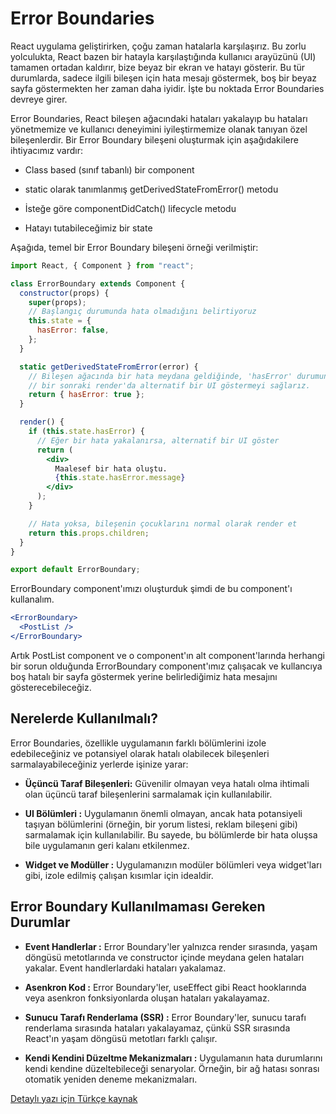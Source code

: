 # Error Boundaries

React uygulama geliştirirken, çoğu zaman hatalarla karşılaşırız. Bu zorlu yolculukta, React bazen bir hatayla karşılaştığında kullanıcı arayüzünü (UI) tamamen ortadan kaldırır, bize beyaz bir ekran ve hatayı gösterir. Bu tür durumlarda, sadece ilgili bileşen için hata mesajı göstermek, boş bir beyaz sayfa göstermekten her zaman daha iyidir. İşte bu noktada Error Boundaries devreye girer.

Error Boundaries, React bileşen ağacındaki hataları yakalayıp bu hataları yönetmemize ve kullanıcı deneyimini iyileştirmemize olanak tanıyan özel bileşenlerdir. Bir Error Boundary bileşeni oluşturmak için aşağıdakilere ihtiyacımız vardır:

- Class based (sınıf tabanlı) bir component

- static olarak tanımlanmış getDerivedStateFromError() metodu

- İsteğe göre componentDidCatch() lifecycle metodu

- Hatayı tutabileceğimiz bir state

Aşağıda, temel bir Error Boundary bileşeni örneği verilmiştir:

```jsx
import React, { Component } from "react";

class ErrorBoundary extends Component {
  constructor(props) {
    super(props);
    // Başlangıç durumunda hata olmadığını belirtiyoruz
    this.state = {
      hasError: false,
    };
  }

  static getDerivedStateFromError(error) {
    // Bileşen ağacında bir hata meydana geldiğinde, 'hasError' durumunu güncelleyerek
    // bir sonraki render'da alternatif bir UI göstermeyi sağlarız.
    return { hasError: true };
  }

  render() {
    if (this.state.hasError) {
      // Eğer bir hata yakalanırsa, alternatif bir UI göster
      return (
        <div>
          Maalesef bir hata oluştu.
          {this.state.hasError.message}
        </div>
      );
    }

    // Hata yoksa, bileşenin çocuklarını normal olarak render et
    return this.props.children;
  }
}

export default ErrorBoundary;
```

ErrorBoundary component'ımızı oluşturduk şimdi de bu component'ı kullanalım.

```jsx
<ErrorBoundary>
  <PostList />
</ErrorBoundary>
```

Artık PostList component ve o component'ın alt component'larında herhangi bir sorun olduğunda ErrorBoundary component'ımız çalışacak ve kullancıya boş hatalı bir sayfa göstermek yerine belirlediğimiz hata mesajını gösterecebileceğiz.

## **Nerelerde Kullanılmalı?**

Error Boundaries, özellikle uygulamanın farklı bölümlerini izole edebileceğiniz ve potansiyel olarak hatalı olabilecek bileşenleri sarmalayabileceğiniz yerlerde işinize yarar:

- **Üçüncü Taraf Bileşenleri:** Güvenilir olmayan veya hatalı olma ihtimali olan üçüncü taraf bileşenlerini sarmalamak için kullanılabilir.

- **UI Bölümleri :** Uygulamanın önemli olmayan, ancak hata potansiyeli taşıyan bölümlerini (örneğin, bir yorum listesi, reklam bileşeni gibi) sarmalamak için kullanılabilir. Bu sayede, bu bölümlerde bir hata oluşsa bile uygulamanın geri kalanı etkilenmez.

- **Widget ve Modüller :** Uygulamanızın modüler bölümleri veya widget'ları gibi, izole edilmiş çalışan kısımlar için idealdir.

## Error **Boundary Kullanılmaması Gereken Durumlar**

- **Event Handlerlar :** Error Boundary'ler yalnızca render sırasında, yaşam döngüsü metotlarında ve constructor içinde meydana gelen hataları yakalar. Event handlerlardaki hataları yakalamaz.

- **Asenkron Kod :** Error Boundary'ler, useEffect gibi React hooklarında veya asenkron fonksiyonlarda oluşan hataları yakalayamaz.

- **Sunucu Tarafı Renderlama (SSR) :** Error Boundary'ler, sunucu tarafı renderlama sırasında hataları yakalayamaz, çünkü SSR sırasında React'ın yaşam döngüsü metotları farklı çalışır.

- **Kendi Kendini Düzeltme Mekanizmaları :** Uygulamanın hata durumlarını kendi kendine düzeltebileceği senaryolar. Örneğin, bir ağ hatası sonrası otomatik yeniden deneme mekanizmaları.



<a href="https://blog.logrocket.com/react-error-handling-with-react-error-boundary/"> Detaylı yazı için </a>
<a href="https://www.youtube.com/watch?v=az7XWIF1aiY"> Türkçe kaynak </a>
